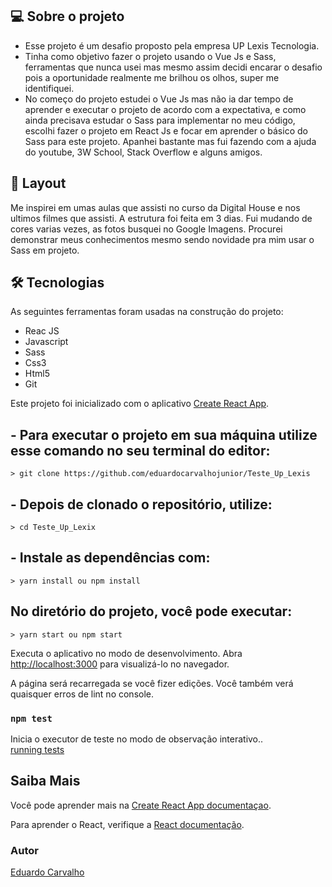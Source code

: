 


## 💻 Sobre o projeto


- Esse projeto é um desafio proposto pela empresa UP Lexis Tecnologia.
- Tinha como objetivo fazer o projeto usando o Vue Js e Sass, ferramentas que nunca usei mas mesmo assim decidi encarar o desafio pois a oportunidade realmente me brilhou os olhos, super me identifiquei.
- No começo do projeto estudei o Vue Js mas não ia dar tempo de aprender e executar o projeto de acordo com a expectativa, e como ainda precisava estudar o Sass para implementar no meu código, escolhi fazer o projeto em React Js e focar em aprender o básico do Sass para este projeto.
Apanhei bastante mas fui fazendo com a ajuda do youtube, 3W School, Stack Overflow e alguns amigos.



## 🎨 Layout


Me inspirei em umas aulas que assisti no curso da Digital House e nos ultimos filmes que assisti.
A estrutura foi feita em 3 dias.
Fui mudando de cores varias vezes, as fotos busquei no Google Imagens.
Procurei demonstrar meus conhecimentos mesmo sendo novidade pra mim usar o Sass em projeto.



## 🛠 Tecnologias


As seguintes ferramentas foram usadas na construção do projeto:

- Reac JS
- Javascript
- Sass
- Css3
- Html5
- Git



Este projeto foi inicializado com o aplicativo [Create React App](https://github.com/facebook/create-react-app).



## - Para executar o projeto em sua máquina utilize esse comando no seu terminal do editor:

    > git clone https://github.com/eduardocarvalhojunior/Teste_Up_Lexis

## - Depois de clonado o repositório, utilize:

    > cd Teste_Up_Lexix

## - Instale as dependências com:

    > yarn install ou npm install


## No diretório do projeto, você pode executar:
    
    > yarn start ou npm start


Executa o aplicativo no modo de desenvolvimento.
Abra [http://localhost:3000](http://localhost:3000) para visualizá-lo no navegador.

A página será recarregada se você fizer edições.
Você também verá quaisquer erros de lint no console.

### `npm test`


Inicia o executor de teste no modo de observação interativo..<br />
[running tests](https://facebook.github.io/create-react-app/docs/running-tests) 


## Saiba Mais


Você pode aprender mais na [Create React App documentaçao](https://facebook.github.io/create-react-app/docs/getting-started).

Para aprender o React, verifique a [React documentação](https://reactjs.org/).



### Autor


[Eduardo Carvalho](https://github.com/eduardocarvalhojunior)
